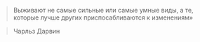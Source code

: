 >Выживают не самые сильные или самые умные виды, а те, которые лучше других приспосабливаются к изменениям»

>Чарльз Дарвин